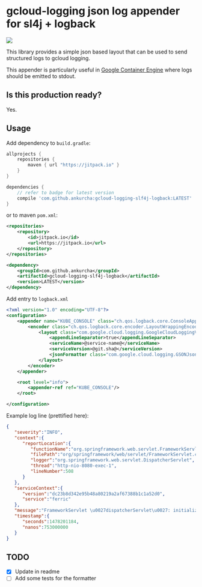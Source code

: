 # gcloud-logging json log appender for sl4j + logback

[![](https://jitpack.io/v/ankurcha/gcloud-logging-slf4j-logback.svg)](https://jitpack.io/#ankurcha/gcloud-logging-slf4j-logback)

This library provides a simple json based layout that can be used to send structured logs to gcloud logging.

This appender is particularly useful in [Google Container Engine](https://cloud.google.com/container-engine/)
where logs should be emitted to stdout.

## Is this production ready?

Yes.

## Usage

Add dependency to `build.gradle`:

```groovy
allprojects {
    repositories {
        maven { url "https://jitpack.io" }
    }
}

dependencies {
    // refer to badge for latest version
    compile 'com.github.ankurcha:gcloud-logging-slf4j-logback:LATEST'
}
```

or to maven `pom.xml`:

```xml
<repositories>
    <repository>
	    <id>jitpack.io</id>
		<url>https://jitpack.io</url>
	</repository>
</repositories>

<dependency>
    <groupId>com.github.ankurcha</groupId>
	<artifactId>gcloud-logging-slf4j-logback</artifactId>
	<version>LATEST</version>
</dependency>
```

Add entry to `logback.xml`

```xml
<?xml version="1.0" encoding="UTF-8"?>
<configuration>
    <appender name="KUBE_CONSOLE" class="ch.qos.logback.core.ConsoleAppender">
        <encoder class="ch.qos.logback.core.encoder.LayoutWrappingEncoder">
            <layout class="com.google.cloud.logging.GoogleCloudLoggingV2Layout">
                <appendLineSeparator>true</appendLineSeparator>
                <serviceName>@service-name@</serviceName>
                <serviceVersion>@git.sha@</serviceVersion>
                <jsonFormatter class="com.google.cloud.logging.GSONJsonFormatter"/>
            </layout>
        </encoder>
    </appender>

    <root level="info">
        <appender-ref ref="KUBE_CONSOLE"/>
    </root>

</configuration>

```

Example log line (prettified here):

```json
{
   "severity":"INFO",
   "context":{
      "reportLocation":{
         "functionName":"org.springframework.web.servlet.FrameworkServlet.initServletBean",
         "filePath":"org/springframework/web/servlet/FrameworkServlet.class",
         "logger":"org.springframework.web.servlet.DispatcherServlet",
         "thread":"http-nio-8080-exec-1",
         "lineNumber":508
      }
   },
   "serviceContext":{
      "version":"dc23b8d342e95b48a80219a2af67388b1c1a52d0",
      "service":"ferric"
   },
   "message":"FrameworkServlet \u0027dispatcherServlet\u0027: initialization completed in 27 ms",
   "timestamp":{
      "seconds":1478201184,
      "nanos":753000000
   }
}
```

## TODO

* [x] Update in readme
* [ ] Add some tests for the formatter
